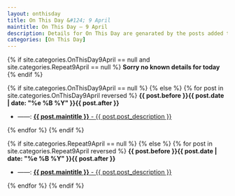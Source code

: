 ```yaml
---
layout: onthisday
title: On This Day &#124; 9 April
maintitle: On This Day — 9 April
description: Details for On This Day are genarated by the posts added to the website so the content is subject to changes/updates over time.
categories: [On This Day]
---
```


{% if site.categories.OnThisDay9April == null and site.categories.Repeat9April == null %}
<strong>Sorry no known details for today</strong>
{% endif %}

{% if site.categories.OnThisDay9April == null %}
{% else %}
{% for post in site.categories.OnThisDay9April reversed %}
<strong>{{ post.before }}{{ post.date | date: "%e %B %Y" }}{{ post.after }}</strong>
<ul>
<li> ——: <a class="{{ post.class }}" href="{{ post.url }}"><strong>{{ post.maintitle }}</strong> - {{ post.post_description }}</a></li>
</ul>
{% endfor %}
{% endif %}

{% if site.categories.Repeat9April == null %}
{% else %}
{% for post in site.categories.Repeat9April reversed %}
<strong>{{ post.before }}{{ post.date | date: "%e %B %Y" }}{{ post.after }}</strong>
<ul>
<li> ——: <a class="{{ post.class }}" href="{{ post.url }}"><strong>{{ post.maintitle }}</strong> - {{ post.post_description }}</a></li>
</ul>
{% endfor %}
{% endif %}

